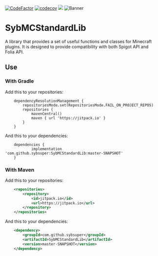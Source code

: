 [![CodeFactor](https://www.codefactor.io/repository/github/sybsuper/sybmcstandardlib/badge)](https://www.codefactor.io/repository/github/sybsuper/sybmcstandardlib)
[![codecov](https://codecov.io/github/Sybsuper/SybMCStandardLib/graph/badge.svg?token=TJR9IQTNBG)](https://codecov.io/github/Sybsuper/SybMCStandardLib)
[![](https://jitpack.io/v/sybsuper/SybMCStandardLib.svg)](https://jitpack.io/#sybsuper/SybMCStandardLib)
![Banner](https://sybsuper.com/banner.png)

# SybMCStandardLib
A library that provides a set of useful functions and classes for Minecraft plugins. It is designed to provide compatibility with both Spigot API and Folia API.

## Use
### With Gradle
Add this to your repositories:
```Gradle
	dependencyResolutionManagement {
		repositoriesMode.set(RepositoriesMode.FAIL_ON_PROJECT_REPOS)
		repositories {
			mavenCentral()
			maven { url 'https://jitpack.io' }
		}
	}
```
And this to your dependencies:
```Gradle
	dependencies {
	        implementation 'com.github.sybsuper:SybMCStandardLib:master-SNAPSHOT'
	}
```
### With Maven
Add this to your repositories:
```xml
	<repositories>
		<repository>
		    <id>jitpack.io</id>
		    <url>https://jitpack.io</url>
		</repository>
	</repositories>
```
And this to your dependencies:
```xml
	<dependency>
	    <groupId>com.github.sybsuper</groupId>
	    <artifactId>SybMCStandardLib</artifactId>
	    <version>master-SNAPSHOT</version>
	</dependency>
```